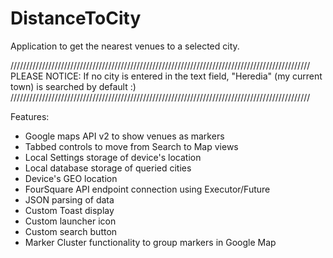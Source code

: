DistanceToCity
==============

Application to get the nearest venues to a selected city.

///////////////////////////////////////////////////////////////////////////////////////////////
PLEASE NOTICE:
If no city is entered in the text field, "Heredia" (my current town) is searched by default :)
///////////////////////////////////////////////////////////////////////////////////////////////

Features:

- Google maps API v2 to show venues as markers
- Tabbed controls to move from Search to Map views
- Local Settings storage of device's location
- Local database storage of queried cities
- Device's GEO location
- FourSquare API endpoint connection using Executor/Future
- JSON parsing of data
- Custom Toast display
- Custom launcher icon
- Custom search button
- Marker Cluster functionality to group markers in Google Map